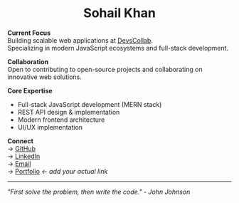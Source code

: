 <h1 align="center">Sohail Khan</h1>

**Current Focus**  
Building scalable web applications at [DevsCollab](https://devscollab.com).  
Specializing in modern JavaScript ecosystems and full-stack development.

**Collaboration**  
Open to contributing to open-source projects and collaborating on innovative web solutions.

**Core Expertise**  
- Full-stack JavaScript development (MERN stack)
- REST API design & implementation
- Modern frontend architecture
- UI/UX implementation

**Connect**  
→ [GitHub](https://github.com/re-sohail)  
→ [LinkedIn](https://linkedin.com/in/re-sohail)  
→ [Email](mailto:workforkhauf@gmail.com)  
→ [Portfolio](https://your-portfolio-link.com) *← add your actual link*

---

_"First solve the problem, then write the code." - John Johnson_
